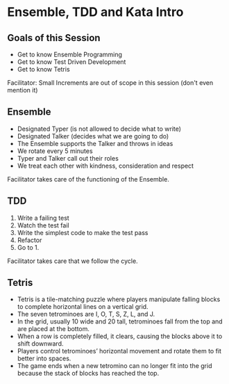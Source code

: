 # Ensemble, TDD and Kata Intro

## Goals of this Session

- Get to know Ensemble Programming
- Get to know Test Driven Development
- Get to know Tetris

Facilitator: Small Increments are out of scope in this session (don't even mention it)

## Ensemble

- Designated Typer (is not allowed to decide what to write)
- Designated Talker (decides what we are going to do)
- The Ensemble supports the Talker and throws in ideas
- We rotate every 5 minutes
- Typer and Talker call out their roles
- We treat each other with kindness, consideration and respect

Facilitator takes care of the functioning of the Ensemble.

## TDD

1. Write a failing test
2. Watch the test fail
3. Write the simplest code to make the test pass
4. Refactor
5. Go to 1.

Facilitator takes care that we follow the cycle.

## Tetris

- Tetris is a tile-matching puzzle where players manipulate falling blocks to complete horizontal lines on a vertical grid.
- The seven tetrominoes are I, O, T, S, Z, L, and J.
- In the grid, usually 10 wide and 20 tall, tetrominoes fall from the top and are placed at the bottom.
- When a row is completely filled, it clears, causing the blocks above it to shift downward.
- Players control tetrominoes’ horizontal movement and rotate them to fit better into spaces.
- The game ends when a new tetromino can no longer fit into the grid because the stack of blocks has reached the top.
